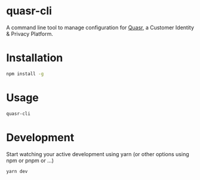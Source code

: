# quasr-cli
A command line tool to manage configuration for [Quasr](https://quasr.io/), a Customer Identity & Privacy Platform.


# Installation
```bash
npm install -g
```

# Usage
```bash
quasr-cli
```

# Development
Start watching your active development using yarn (or other options using npm or pnpm or ...)
```bash
yarn dev
```